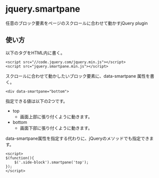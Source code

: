 jquery.smartpane
================

任意のブロック要素をページのスクロールに合わせて動かすjQuery plugin


## 使い方

以下のタグをHTML内に書く。

    <script src="//code.jquery.com/jquery.min.js"></script>
    <script src="jquery.smartpane.min.js"></script>

スクロールに合わせて動かしたいブロック要素に、data-smartpane 属性を書く。

    <div data-smartpane="bottom">

指定できる値は以下の2つです。

* top
    * 画面上部に張り付くように動きます。
* bottom
    * 画面下部に張り付くように動きます。

data-smartpane属性を指定する代わりに、jQueryのメソッドでも指定できます。

    <script>
    $(function(){
        $('.side-block').smartpane('top');
    });
    </script>

